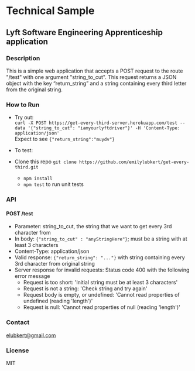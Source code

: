 # Technical Sample
## Lyft Software Engineering Apprenticeship application

### Description
This is a simple web application that accepts a POST request to the route "/test" with one argument "string_to_cut". This request returns a JSON object with the key “return_string” and a string containing every third letter from the original string.

### How to Run
- Try out:    
    `curl -X POST https://get-every-third-server.herokuapp.com/test --data '{"string_to_cut": "iamyourlyftdriver"}' -H 'Content-Type: application/json' ` <br/>
    Expect to see `{"return_string":"muydv"}` <br/>

- To test:
- Clone this repo `git clone https://github.com/emilylubkert/get-every-third.git`
  - `npm install`
  - `npm test` to run unit tests

### API
#### POST /test  
- Parameter: string_to_cut, the string that we want to get every 3rd character from  
- In body: `{"string_to_cut" : "anyStringHere"}`; must be a string with at least 3 characters
- Content-Type: application/json <br/>
- Valid response: `{"return_string": "..."}` with string containing every 3rd character from original string
- Server response for invalid requests: Status code 400 with the following error message
  - Request is too short: 'Initial string must be at least 3 characters'
  - Request is not a string: 'Check string and try again'
  - Request body is empty, or undefined: 'Cannot read properties of undefined (reading 'length')'
  - Request is null: 'Cannot read properties of null (reading 'length')'
  

### Contact
elubkert@gmail.com

### License
MIT
